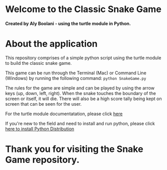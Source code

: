 # Welcome to the Classic Snake Game
#### Created by Aly Boolani - using the turtle module in Python. 

# About the application
This repository comprises of a simple python script using the turtle module to build the classic snake game. 

This game can be run through the Terminal (Mac) or Command Line (Windows) by running the following command:
`python SnakeGame.py`

The rules for the game are simple and can be played by using the arrow keys (up, down, left, right). When the snake touches the boundary of the screen or itself, it will die. There will also be a high score tally being kept on screen that can be seen for the user. 

For the turtle module documentatation, please click [here](https://docs.python.org/3/library/turtle.html)

If you're new to the field and need to install and run python, please click [here to install Python Distribution](https://docs.anaconda.com/anaconda/install/)

# Thank you for visiting the Snake Game repository. 
